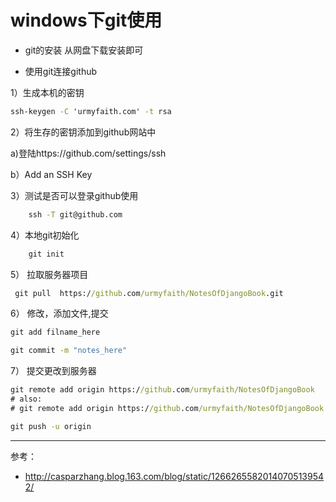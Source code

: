 # windows下git使用

* git的安装
从网盘下载安装即可

* 使用git连接github

1）生成本机的密钥
```bat
ssh-keygen -C 'urmyfaith.com' -t rsa
```
2）将生存的密钥添加到github网站中

a)登陆https://github.com/settings/ssh

b）Add an SSH Key

3）测试是否可以登录github使用
```bat
	ssh -T git@github.com
```


4）本地git初始化
```bat
    git init  
```

    
5） 拉取服务器项目
```bat
 git pull  https://github.com/urmyfaith/NotesOfDjangoBook.git 
```

  
6） 修改，添加文件,提交
```bat
git add filname_here

git commit -m "notes_here"
```



7） 提交更改到服务器


```bat
git remote add origin https://github.com/urmyfaith/NotesOfDjangoBook
# also:
# git remote add origin https://github.com/urmyfaith/NotesOfDjangoBook.git

git push -u origin

```



----

参考：

* http://casparzhang.blog.163.com/blog/static/12662655820140705139542/

